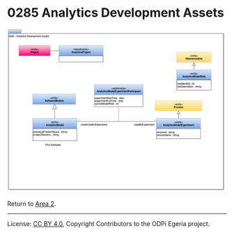 <!-- SPDX-License-Identifier: CC-BY-4.0 -->
<!-- Copyright Contributors to the ODPi Egeria project. -->

# 0285 Analytics Development Assets

![UML](0285-Analytics-Development-Assets.png#pagewidth)

Return to [Area 2](Area-2-models.md).

----
License: [CC BY 4.0](https://creativecommons.org/licenses/by/4.0/),
Copyright Contributors to the ODPi Egeria project.